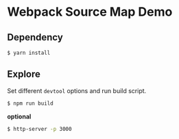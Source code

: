 
# Webpack Source Map Demo

## Dependency

```bash
$ yarn install
```

## Explore

Set different `devtool` options and run build script.

```bash
$ npm run build
```

**optional**
```bash
$ http-server -p 3000
```

